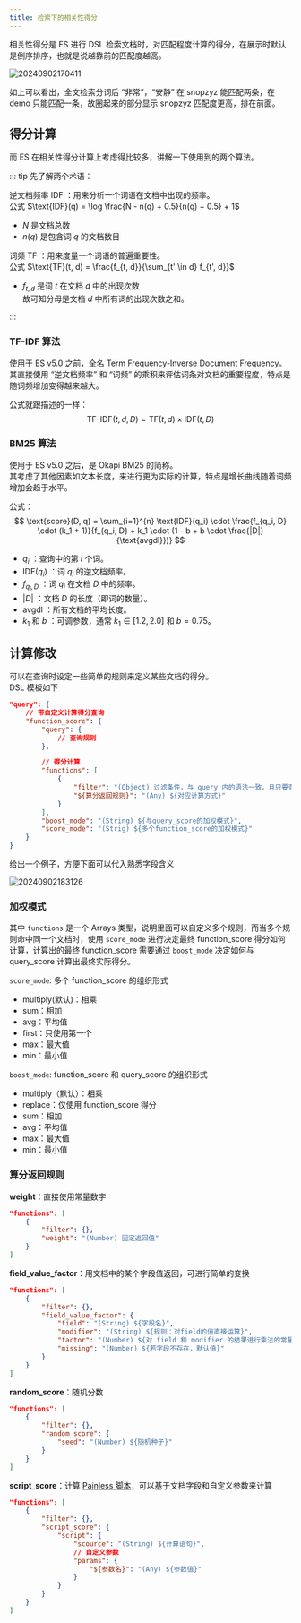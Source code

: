 ```yaml
---
title: 检索下的相关性得分
---
```


相关性得分是 ES 进行 DSL 检索文档时，对匹配程度计算的得分，在展示时默认是倒序排序，也就是说越靠前的匹配度越高。  

![20240902170411](https://cr-demo-blog-1308117710.cos.ap-nanjing.myqcloud.com/chivas-regal/20240902170411.png)  

如上可以看出，全文检索分词后 “非常”，“安静” 在 snopzyz 能匹配两条，在 demo 只能匹配一条，故圈起来的部分显示 snopzyz 匹配度更高，排在前面。  

## 得分计算

而 ES 在相关性得分计算上考虑得比较多，讲解一下使用到的两个算法。  

::: tip 先了解两个术语：

逆文档频率 $\text{IDF}$ ：用来分析一个词语在文档中出现的频率。  
公式 $\text{IDF}(q) = \log \frac{N - n(q) + 0.5}{n(q) + 0.5} + 1$
- $N$ 是文档总数
- $n(q)$ 是包含词 $q$ 的文档数目

词频 $\text{TF}$ ：用来度量一个词语的普遍重要性。  
公式 $\text{TF}(t, d) = \frac{f_{t, d}}{\sum_{t' \in d} f_{t', d}}$
- $f_{t, d}$ 是词 $t$ 在文档 $d$ 中的出现次数  
故可知分母是文档 $d$ 中所有词的出现次数之和。

:::

### TF-IDF 算法

使用于 ES v5.0 之前，全名 Term Frequency-Inverse Document Frequency。  
其直接使用 “逆文档频率” 和 “词频” 的乘积来评估词条对文档的重要程度，特点是随词频增加变得越来越大。

公式就跟描述的一样：
$$
\text{TF-IDF}(t, d, D) = \text{TF}(t, d) \times \text{IDF}(t, D)
$$

### BM25 算法

使用于 ES v5.0 之后，是 Okapi BM25 的简称。  
其考虑了其他因素如文本长度，来进行更为实际的计算，特点是增长曲线随着词频增加会趋于水平。  

公式：
$$
\text{score}(D, q) = \sum_{i=1}^{n} \text{IDF}(q_i) \cdot \frac{f_{q_i, D} \cdot (k_1 + 1)}{f_{q_i, D} + k_1 \cdot (1 - b + b \cdot \frac{|D|}{\text{avgdl}})}
$$
- $q_i$ ：查询中的第 $i$ 个词。
- $\text{IDF}(q_i)$ ：词 $q_i$ 的逆文档频率。
- $f_{q_i, D}$ ：词 $q_i$ 在文档 $D$ 中的频率。
- $|D|$ ：文档 $D$ 的长度（即词的数量）。
- $\text{avgdl}$ ：所有文档的平均长度。
- $k_1$ 和 $b$ ：可调参数，通常 $k_1 \in [1.2, 2.0]$ 和 $b = 0.75$。

## 计算修改

可以在查询时设定一些简单的规则来定义某些文档的得分。  
DSL 模板如下

```json
"query": {
    // 带自定义计算得分查询
    "function_score": {
        "query": {
            // 查询规则
        },

        // 得分计算
        "functions": [
            {
                "filter": "(Object) 过滤条件，与 query 内的语法一致，且只要查询到了就给通过",
                "${算分返回规则}": "(Any) ${对应计算方式}"
            }
        ],
        "boost_mode": "(String) ${与query_score的加权模式}",
        "score_mode": "(Strig) ${多个function_score的加权模式}"
    }
}
```

给出一个例子，方便下面可以代入熟悉字段含义

![20240902183126](https://cr-demo-blog-1308117710.cos.ap-nanjing.myqcloud.com/chivas-regal/20240902183126.png)

### 加权模式

其中 `functions` 是一个 Arrays 类型，说明里面可以自定义多个规则，而当多个规则命中同一个文档时，使用 `score_mode` 进行决定最终 function_score 得分如何计算，计算出的最终 function_score 需要通过 `boost_mode` 决定如何与 query_score 计算出最终实际得分。  

`score_mode`: 多个 function_score 的组织形式
- multiply(默认)：相乘
- sum：相加
- avg：平均值
- first：只使用第一个
- max：最大值
- min：最小值

`boost_mode`: function_score 和 query_score 的组织形式
- multiply（默认）：相乘
- replace：仅使用 function_score 得分
- sum：相加
- avg：平均值
- max：最大值
- min：最小值


### 算分返回规则

**weight**：直接使用常量数字  

```json
"functions": [
    {
        "filter": {},
        "weight": "(Number) 固定返回值"
    }
]
```

**field_value_factor**：用文档中的某个字段值返回，可进行简单的变换

```json
"functions": [
    {
        "filter": {},
        "field_value_factor": {
            "field": "(String) ${字段名}",
            "modifier": "(String) ${规则：对field的值直接运算}",
            "factor": "(Number) ${对 field 和 modifier 的结果进行乘法的常量}",
            "missing": "(Number) ${若字段不存在，默认值}"
        }
    }
]
```

**random_score**：随机分数

```json
"functions": [
    {
        "filter": {},
        "random_score": {
            "seed": "(Number) ${随机种子}"
        }
    }
]
```

**script_score**：计算 [Painless 脚本](../1-painless.html)，可以基于文档字段和自定义参数来计算

```json
"functions": [
    {
        "filter": {},
        "script_score": {
            "script": {
                "scource": "(String) ${计算语句}",
                // 自定义参数
                "params": {
                    "${参数名}": "(Any) ${参数值}"
                }
            }
        }
    }
]
```